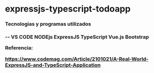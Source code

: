 # expressjs-typescript-todoapp
<h3> Tecnologias y programas utilizados <h3/>

-- VS CODE
NODEjs
ExpressJS
TypeScript 
Vue.js 
Bootstrap


Referencia:

https://www.codemag.com/Article/2101021/A-Real-World-ExpressJS-and-TypeScript-Application

